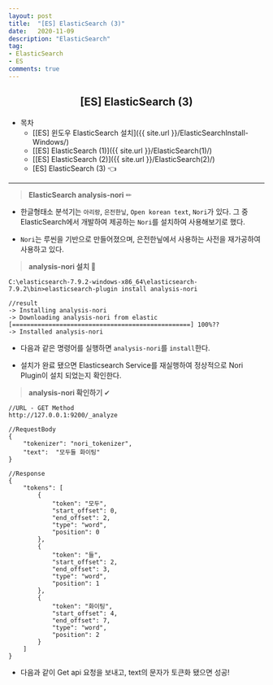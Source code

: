 ```yaml
---
layout: post
title:  "[ES] ElasticSearch (3)"
date:   2020-11-09
description: "ElasticSearch"
tag: 
- ElasticSearch
- ES
comments: true
---
```


## <center>[ES] ElasticSearch (3) </center> 

- 목차   
    - [[ES] 윈도우 ElasticSearch 설치]({{ site.url }}/ElasticSearchInstall-Windows/)
    - [[ES] ElasticSearch (1)]({{ site.url }}/ElasticSearch(1)/)
    - [[ES] ElasticSearch (2)]({{ site.url }}/ElasticSearch(2)/)
    - [ES] ElasticSearch (3) 👈

--- 
> <b>ElasticSearch analysis-nori</b> ✏

- 한글형태소 분석기는 `아리랑`, `은전한닢`, `Open korean text`, `Nori`가 있다. 그 중 ElasticSearch에서 개발하여 제공하는 `Nori`를 설치하여 사용해보기로 했다.

- `Nori`는 루씬을 기반으로 만들어졌으며, 은전한닢에서 사용하는 사전을 재가공하여 사용하고 있다.

> <b> analysis-nori 설치 </b> 🔧

```
C:\elasticsearch-7.9.2-windows-x86_64\elasticsearch-7.9.2\bin>elasticsearch-plugin install analysis-nori

//result
-> Installing analysis-nori
-> Downloading analysis-nori from elastic
[=================================================] 100%??
-> Installed analysis-nori
```

- 다음과 같은 명령어를 실행하면 `analysis-nori`를 `install`한다.

- 설치가 완료 됐으면 Elasticsearch Service를 재실행하여 정상적으로 Nori Plugin이 설치 되었는지 확인한다.

> <b> analysis-nori 확인하기 </b> ✔

```
//URL - GET Method
http://127.0.0.1:9200/_analyze

//RequestBody
{
    "tokenizer": "nori_tokenizer",
    "text":  "모두들 화이팅"
}

//Response
{
    "tokens": [
        {
            "token": "모두",
            "start_offset": 0,
            "end_offset": 2,
            "type": "word",
            "position": 0
        },
        {
            "token": "들",
            "start_offset": 2,
            "end_offset": 3,
            "type": "word",
            "position": 1
        },
        {
            "token": "화이팅",
            "start_offset": 4,
            "end_offset": 7,
            "type": "word",
            "position": 2
        }
    ]
}
```
 
- 다음과 같이 Get api 요청을 보내고, text의 문자가 토큰화 됐으면 성공!